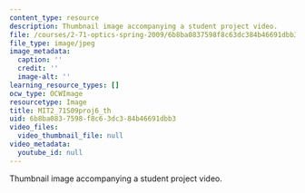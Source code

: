 ```yaml
---
content_type: resource
description: Thumbnail image accompanying a student project video.
file: /courses/2-71-optics-spring-2009/6b8ba0837598f8c63dc384b46691dbb3_MIT2_71S09proj6_th.jpg
file_type: image/jpeg
image_metadata:
  caption: ''
  credit: ''
  image-alt: ''
learning_resource_types: []
ocw_type: OCWImage
resourcetype: Image
title: MIT2_71S09proj6_th
uid: 6b8ba083-7598-f8c6-3dc3-84b46691dbb3
video_files:
  video_thumbnail_file: null
video_metadata:
  youtube_id: null
---
```

Thumbnail image accompanying a student project video.

